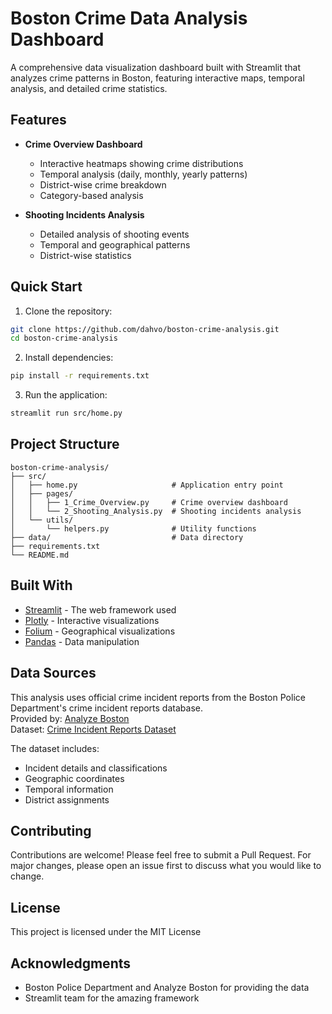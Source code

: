 # Boston Crime Data Analysis Dashboard

A comprehensive data visualization dashboard built with Streamlit that analyzes crime patterns in Boston, featuring interactive maps, temporal analysis, and detailed crime statistics.

## Features

- **Crime Overview Dashboard**
  - Interactive heatmaps showing crime distributions
  - Temporal analysis (daily, monthly, yearly patterns)
  - District-wise crime breakdown
  - Category-based analysis

- **Shooting Incidents Analysis**
  - Detailed analysis of shooting events
  - Temporal and geographical patterns
  - District-wise statistics

## Quick Start

1. Clone the repository:
```bash
git clone https://github.com/dahvo/boston-crime-analysis.git
cd boston-crime-analysis
```

2. Install dependencies:
```bash
pip install -r requirements.txt
```

3. Run the application:
```bash
streamlit run src/home.py
```

## Project Structure

```
boston-crime-analysis/
├── src/
│   ├── home.py                     # Application entry point
│   ├── pages/
│   │   ├── 1_Crime_Overview.py     # Crime overview dashboard
│   │   └── 2_Shooting_Analysis.py  # Shooting incidents analysis
│   └── utils/
│       └── helpers.py              # Utility functions
├── data/                           # Data directory
├── requirements.txt
└── README.md
```

## Built With

- [Streamlit](https://streamlit.io/) - The web framework used
- [Plotly](https://plotly.com/) - Interactive visualizations
- [Folium](https://python-visualization.github.io/folium/) - Geographical visualizations
- [Pandas](https://pandas.pydata.org/) - Data manipulation

## Data Sources
This analysis uses official crime incident reports from the Boston Police Department's crime incident reports database. \
Provided by: [Analyze Boston](https://data.boston.gov/) \
Dataset: [Crime Incident Reports Dataset](https://data.boston.gov/dataset/crime-incident-reports-august-2015-to-date-source-new-system)  

The dataset includes:
- Incident details and classifications
- Geographic coordinates
- Temporal information
- District assignments

## Contributing

Contributions are welcome! Please feel free to submit a Pull Request. For major changes, please open an issue first to discuss what you would like to change.

## License

This project is licensed under the MIT License

## Acknowledgments

- Boston Police Department and Analyze Boston for providing the data
- Streamlit team for the amazing framework
